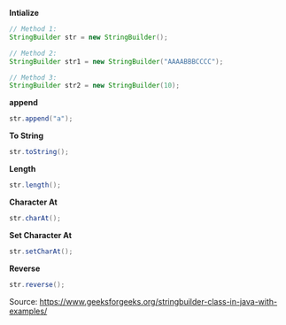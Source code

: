 __Intialize__
```java
// Method 1:
StringBuilder str = new StringBuilder();

// Method 2:
StringBuilder str1 = new StringBuilder("AAAABBBCCCC");

// Method 3:
StringBuilder str2 = new StringBuilder(10);
```

__append__
```java
str.append("a");
```

__To String__
```java
str.toString();
```

__Length__
```java
str.length();
```

__Character At__
```java
str.charAt();
```

__Set Character At__
```java
str.setCharAt();
```

__Reverse__
```java
str.reverse();
```

Source: https://www.geeksforgeeks.org/stringbuilder-class-in-java-with-examples/

